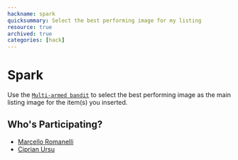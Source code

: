 ```yaml
---
hackname: spark
quicksummary: Select the best performing image for my listing
resource: true
archived: true
categories: [hack]
---
```


# Spark

Use the [`Multi-armed bandit`](https://en.wikipedia.org/wiki/Multi-armed_bandit) to select the best performing image as the main listing image for the item(s) you inserted.

## Who's Participating?

- [Marcello Romanelli](/hackdays/whoami/marcello)
- [Ciprian Ursu](/hackdays/whoami/ciprianursu)
